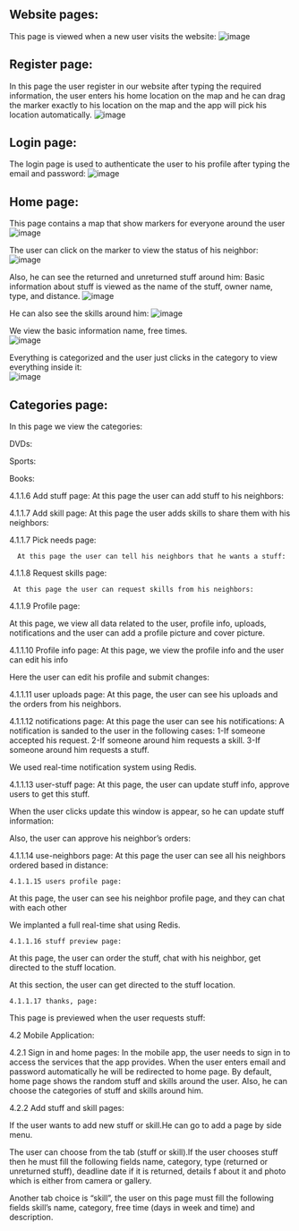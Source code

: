 ## Website pages:
This page is viewed when a new user visits the website:
![image](https://user-images.githubusercontent.com/15262648/37873693-91ae0fbc-302a-11e8-992c-0e9e1cb9c2a4.png)

## Register page:
In this page the user register in our website after typing the required information, the user enters his home location on the map and he can drag the marker exactly to his location on the map and the app will pick his location automatically. 
![image](https://user-images.githubusercontent.com/15262648/37873695-95f727b6-302a-11e8-8e83-e4f72ef60892.png)

## Login page:
The login page is used to authenticate the user to his profile after typing the email and password:
![image](https://user-images.githubusercontent.com/15262648/37873696-989c287c-302a-11e8-94fb-d722ddb0e443.png)

## Home page:

This page contains a map that show markers for everyone around the user 
![image](https://user-images.githubusercontent.com/15262648/37873698-9b3a5914-302a-11e8-9463-7ba5ce72f660.png)

The user can click on the marker to view the status of his neighbor:
![image](https://user-images.githubusercontent.com/15262648/37873699-9e3ec12c-302a-11e8-9df3-5a78b84a91ed.png)

Also, he can see the returned and unreturned stuff around him:
Basic information about stuff is viewed as the name of the stuff, owner name, type, and distance. 
 ![image](https://user-images.githubusercontent.com/15262648/37873831-be7a1106-302c-11e8-9f85-f0159b2de55c.png)
 

He can also see the skills around him:
![image](https://user-images.githubusercontent.com/15262648/37873833-c664e7c4-302c-11e8-8e10-4e5f449c176c.png)

We view the basic information name, free times.  
![image](https://user-images.githubusercontent.com/15262648/37873834-c990ca26-302c-11e8-8ea3-651a4db93658.png)

Everything is categorized and the user just clicks in the category to view everything inside it:  
![image](https://user-images.githubusercontent.com/15262648/37873835-cd723562-302c-11e8-897e-46d8f614f252.png)

## Categories page:

In this page we view the categories:

DVDs:



Sports:






Books:



4.1.1.6 Add stuff page:
     At this page the user can add stuff to his neighbors:







4.1.1.7 Add skill page:
     At this page the user adds skills to share them with his neighbors: 














4.1.1.7 Pick needs page:   
     
      At this page the user can tell his neighbors that he wants a stuff:



4.1.1.8 Request skills page:   

     At this page the user can request skills from his neighbors:


4.1.1.9 Profile page: 

At this page, we view all data related to the user, profile info, uploads, notifications and the user can add a profile picture and cover picture.
    

4.1.1.10 Profile info page:
At this page, we view the profile info and the user can edit his info


Here the user can edit his profile and submit changes:



4.1.1.11 user uploads page:
At this page, the user can see his uploads and the orders from his neighbors. 
 


4.1.1.12 notifications page:
At this page the user can see his notifications:
A notification is sanded to the user in the following cases:
1-If someone accepted his request.
2-If someone around him requests a skill.
3-If someone around him requests a stuff.

We used real-time notification system using Redis. 



 










4.1.1.13 user-stuff page:
At this page, the user can update stuff info, approve users to get this stuff.

When the user clicks update this window is appear, so he can update stuff information:




Also, the user can approve his neighbor’s orders:


4.1.1.14 use-neighbors page:
At this page the user can see all his neighbors ordered based in distance:








 	4.1.1.15 users profile page:
At this page, the user can see his neighbor profile page, and they can chat with each other

We implanted a full real-time shat using Redis. 
 

	4.1.1.16 stuff preview page:
At this page, the user can order the stuff, chat with his neighbor, get directed to the stuff location.




At this section, the user can get directed to the stuff location.

















	4.1.1.17 thanks, page:
This page is previewed when the user requests stuff:















4.2 Mobile Application:

4.2.1 Sign in and home pages: 
In the mobile app, the user needs to sign in to access the services that the app provides. When the user enters email and password automatically he will be redirected to home page. By default, home page shows the random stuff and skills around the user. Also, he can choose the categories of stuff and skills around him.

                                                               
   














4.2.2 Add stuff and skill pages: 

 If the user wants to add new stuff or skill.He can go to add a page by side menu. 


The user can choose from the tab (stuff or skill).If the user chooses stuff then he must fill the following fields name, category, type (returned or unreturned stuff), deadline date if it is returned, details f about it and photo which is either from camera or gallery.  

      


















Another tab choice is “skill”, the user on this page must fill the following fields skill’s name, category, free time (days in week and time) and description.

                       
